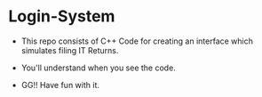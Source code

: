 # Login-System

* This repo consists of C++ Code for creating an interface which simulates filing IT Returns.
* You'll understand when you see the code.

* GG!! Have fun with it.
